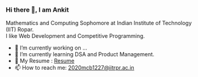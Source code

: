 ### Hi there 👋, I am Ankit 

Mathematics and Computing Sophomore at Indian Institute of Technology (IIT) Ropar.
<br>
I like Web Development and Competitive Programming. 


<!--
**ankitIITRPR/ankitIITRPR** is a ✨ _special_ ✨ repository because its `README.md` (this file) appears on your GitHub profile.

Here are some ideas to get you started:
-->

- 🔭 I’m currently working on ...
- 🌱 I’m currently learning DSA and Product Management.
- 💬 My Resume : [Resume](https://drive.google.com/file/d/1uE-HTalMkPhWgfzHz8Dwt97c7XPoEG-B/view?usp=sharing)
- 📫 How to reach me: 2020mcb1227@iitrpr.ac.in
<!-- 👯 I’m looking to collaborate on ...
- 🤔 I’m looking for help with ...
- 💬 Ask me about ...
- 📫 How to reach me: 2020mcb1227@iitrpr.ac.in
- 😄 Pronouns: ...
- ⚡ Fun fact: ...
-->

